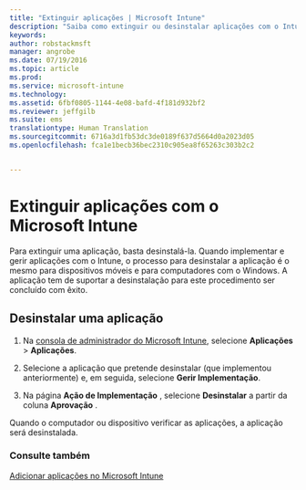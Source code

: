 ```yaml
---
title: "Extinguir aplicações | Microsoft Intune"
description: "Saiba como extinguir ou desinstalar aplicações com o Intune."
keywords: 
author: robstackmsft
manager: angrobe
ms.date: 07/19/2016
ms.topic: article
ms.prod: 
ms.service: microsoft-intune
ms.technology: 
ms.assetid: 6fbf0805-1144-4e08-bafd-4f181d932bf2
ms.reviewer: jeffgilb
ms.suite: ems
translationtype: Human Translation
ms.sourcegitcommit: 6716a3d1fb53dc3de0189f637d5664d0a2023d05
ms.openlocfilehash: fca1e1becb36bec2310c905ea8f65263c303b2c2


---
```


# Extinguir aplicações com o Microsoft Intune

Para extinguir uma aplicação, basta desinstalá-la. Quando implementar e gerir aplicações com o Intune, o processo para desinstalar a aplicação é o mesmo para dispositivos móveis e para computadores com o Windows. A aplicação tem de suportar a desinstalação para este procedimento ser concluído com êxito.

## Desinstalar uma aplicação

1.  Na [consola de administrador do Microsoft Intune](https://manage.microsoft.com), selecione **Aplicações** &gt; **Aplicações**.

2.  Selecione a aplicação que pretende desinstalar (que implementou anteriormente) e, em seguida, selecione **Gerir Implementação**.

3.  Na página **Ação de Implementação** , selecione **Desinstalar** a partir da coluna **Aprovação** .

Quando o computador ou dispositivo verificar as aplicações, a aplicação será desinstalada.

### Consulte também
[Adicionar aplicações no Microsoft Intune](add-apps.md)



<!--HONumber=Jul16_HO4-->


